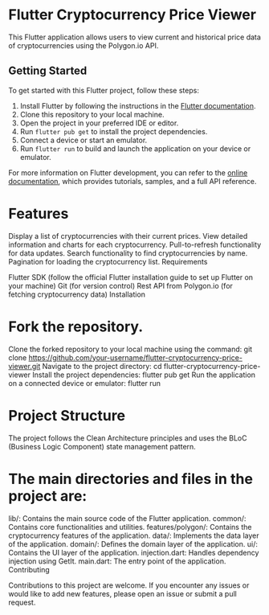 # Flutter Cryptocurrency Price Viewer

This Flutter application allows users to view current and historical price data of cryptocurrencies using the Polygon.io API.

## Getting Started

To get started with this Flutter project, follow these steps:

1. Install Flutter by following the instructions in the [Flutter documentation](https://flutter.dev/docs/get-started/install).
2. Clone this repository to your local machine.
3. Open the project in your preferred IDE or editor.
4. Run `flutter pub get` to install the project dependencies.
5. Connect a device or start an emulator.
6. Run `flutter run` to build and launch the application on your device or emulator.

For more information on Flutter development, you can refer to the [online documentation](https://docs.flutter.dev/), which provides tutorials, samples, and a full API reference.


# Features

Display a list of cryptocurrencies with their current prices.
View detailed information and charts for each cryptocurrency.
Pull-to-refresh functionality for data updates.
Search functionality to find cryptocurrencies by name.
Pagination for loading the cryptocurrency list.
Requirements

Flutter SDK (follow the official Flutter installation guide to set up Flutter on your machine)
Git (for version control)
Rest API from Polygon.io (for fetching cryptocurrency data)
Installation

# Fork the repository.
Clone the forked repository to your local machine using the command:
git clone https://github.com/your-username/flutter-cryptocurrency-price-viewer.git
Navigate to the project directory:
cd flutter-cryptocurrency-price-viewer
Install the project dependencies:
flutter pub get
Run the application on a connected device or emulator:
flutter run

# Project Structure

The project follows the Clean Architecture principles and uses the BLoC (Business Logic Component) state management pattern.

# The main directories and files in the project are:

lib/: Contains the main source code of the Flutter application.
common/: Contains core functionalities and utilities.
features/polygon/: Contains the cryptocurrency features of the application.
data/: Implements the data layer of the application.
domain/: Defines the domain layer of the application.
ui/: Contains the UI layer of the application.
injection.dart: Handles dependency injection using GetIt.
main.dart: The entry point of the application.
Contributing

Contributions to this project are welcome. If you encounter any issues or would like to add new features, please open an issue or submit a pull request.
